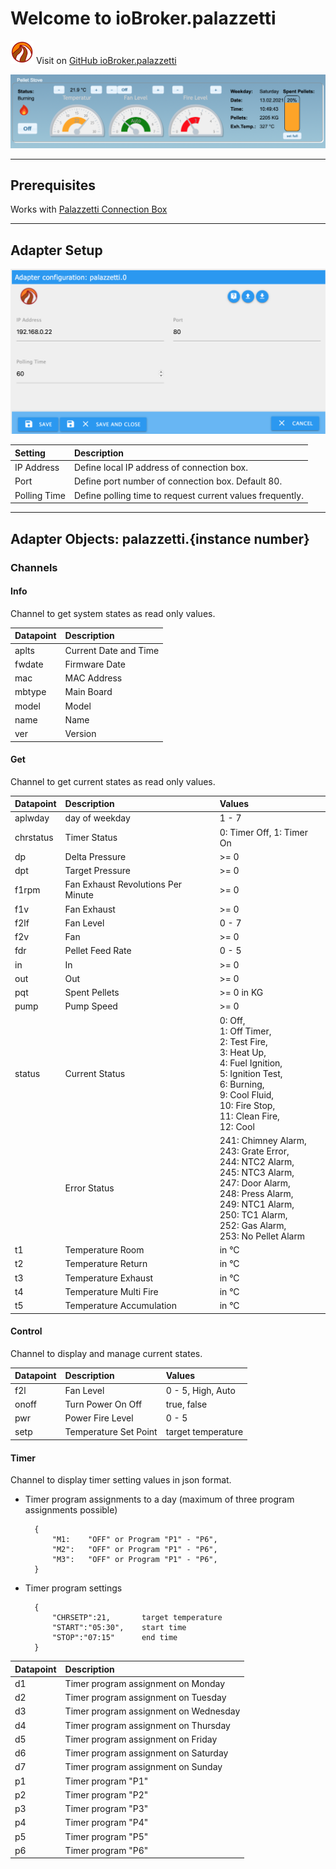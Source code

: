 # Welcome to ioBroker.palazzetti

![icon](./images/palazzetti.png)
Visit on [GitHub ioBroker.palazzetti](https://github.com/inapsis/ioBroker.palazzetti)

![screenshot](./images/screenshot.png)

---

## Prerequisites

Works with [Palazzetti Connection Box](https://www.google.com/search?client=safari&rls=en&q=connection+box+palazzetti&ie=UTF-8&oe=UTF-8)

---

## Adapter Setup

![configuration](./images/adapter-configuration.png)

| Setting       | Description
| :--           | :--
| IP Address    | Define local IP address of connection box.
| Port          | Define port number of connection box. Default 80.
| Polling Time  | Define polling time to request current values frequently.

---

## Adapter Objects: palazzetti.{instance number}

### Channels

#### Info

Channel to get system states as read only values.

| Datapoint | Description
| :--       | :--
| aplts     | Current Date and Time
| fwdate    | Firmware Date
| mac       | MAC Address
| mbtype    | Main Board
| model     | Model
| name      | Name
| ver       | Version

#### Get

Channel to get current states as read only values.

| Datapoint | Description                           | Values
| :--       | :--                                   | :--
| aplwday   | day of weekday                        | 1 - 7
| chrstatus | Timer Status                          | 0: Timer Off, 1: Timer On
| dp        | Delta Pressure                        | >= 0
| dpt       | Target Pressure                       | >= 0
| f1rpm     | Fan Exhaust Revolutions Per Minute    | >= 0
| f1v       | Fan Exhaust                           | >= 0
| f2lf      | Fan Level                             | 0 - 7
| f2v       | Fan                                   | >= 0
| fdr       | Pellet Feed Rate                      | 0 - 5
| in        | In                                    | >= 0
| out       | Out                                   | >= 0
| pqt       | Spent Pellets                         | >= 0 in KG
| pump      | Pump Speed                            | >= 0
| status    | Current Status                        | 0: Off, <br>1: Off Timer, <br>2: Test Fire, <br>3: Heat Up, <br>4: Fuel Ignition,<br>5: Ignition Test, <br>6: Burning, <br>9: Cool Fluid, <br>10: Fire Stop, <br>11: Clean Fire, <br>12: Cool
|           | Error Status                          | 241: Chimney Alarm, <br>243: Grate Error, <br>244: NTC2 Alarm, <br>245: NTC3 Alarm, <br>247: Door Alarm, <br>248: Press Alarm, <br>249: NTC1 Alarm, <br>250: TC1 Alarm, <br>252: Gas Alarm, <br>253: No Pellet Alarm
| t1        | Temperature Room                      | in °C
| t2        | Temperature Return                    | in °C
| t3        | Temperature Exhaust                   | in °C
| t4        | Temperature Multi Fire                | in °C
| t5        | Temperature Accumulation              | in °C

#### Control

Channel to display and manage current states.

| Datapoint | Description               | Values
| :--       | :--                       | :--
| f2l       | Fan Level                 | 0 - 5, High, Auto
| onoff     | Turn Power On Off         | true, false
| pwr       | Power Fire Level          | 0 - 5
| setp      | Temperature Set Point     | target temperature

#### Timer

Channel to display timer setting values in json format.

* Timer program assignments to a day (maximum of three program assignments possible)

        {
            "M1:    "OFF" or Program "P1" - "P6",
            "M2":   "OFF" or Program "P1" - "P6",
            "M3":   "OFF" or Program "P1" - "P6",
        }

* Timer program settings

        {
            "CHRSETP":21,       target temperature
            "START":"05:30",    start time
            "STOP":"07:15"      end time
        }

| Datapoint | Description
| :--       | :--
| d1        | Timer program assignment on Monday
| d2        | Timer program assignment on Tuesday
| d3        | Timer program assignment on Wednesday
| d4        | Timer program assignment on Thursday
| d5        | Timer program assignment on Friday
| d6        | Timer program assignment on Saturday
| d7        | Timer program assignment on Sunday
| p1        | Timer program "P1"
| p2        | Timer program "P2"
| p3        | Timer program "P3"
| p4        | Timer program "P4"
| p5        | Timer program "P5"
| p6        | Timer program "P6"